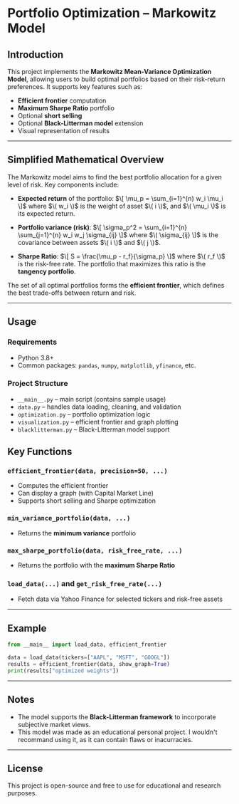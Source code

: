 # Portfolio Optimization – Markowitz Model

## Introduction

This project implements the **Markowitz Mean-Variance Optimization Model**, allowing users to build optimal portfolios based on their risk-return preferences. It supports key features such as:

- **Efficient frontier** computation
- **Maximum Sharpe Ratio** portfolio
- Optional **short selling**
- Optional **Black-Litterman model** extension
- Visual representation of results

---

## Simplified Mathematical Overview

The Markowitz model aims to find the best portfolio allocation for a given level of risk. Key components include:

- **Expected return** of the portfolio:
  $\[
  \mu_p = \sum_{i=1}^{n} w_i \mu_i
  \]$
  where $\( w_i \)$ is the weight of asset $\( i \)$, and $\( \mu_i \)$ is its expected return.
  

- **Portfolio variance (risk)**:
  $\[
  \sigma_p^2 = \sum_{i=1}^{n} \sum_{j=1}^{n} w_i w_j \sigma_{ij}
  \]$
  where $\( \sigma_{ij} \)$ is the covariance between assets $\( i \)$ and $\( j \)$.

- **Sharpe Ratio**:
  $\[
  S = \frac{\mu_p - r_f}{\sigma_p}
  \]$
  where $\( r_f \)$ is the risk-free rate. The portfolio that maximizes this ratio is the **tangency portfolio**.

The set of all optimal portfolios forms the **efficient frontier**, which defines the best trade-offs between return and risk.

---

## Usage

### Requirements
- Python 3.8+
- Common packages: `pandas`, `numpy`, `matplotlib`, `yfinance`, etc.

### Project Structure
- `__main__.py` – main script (contains sample usage)
- `data.py` – handles data loading, cleaning, and validation
- `optimization.py` – portfolio optimization logic
- `visualization.py` – efficient frontier and graph plotting
- `blacklitterman.py` – Black-Litterman model support

## Key Functions

### `efficient_frontier(data, precision=50, ...)`
- Computes the efficient frontier
- Can display a graph (with Capital Market Line)
- Supports short selling and Sharpe optimization

### `min_variance_portfolio(data, ...)`
- Returns the **minimum variance** portfolio

### `max_sharpe_portfolio(data, risk_free_rate, ...)`
- Returns the portfolio with the **maximum Sharpe Ratio**

### `load_data(...)` and `get_risk_free_rate(...)`
- Fetch data via Yahoo Finance for selected tickers and risk-free assets

---

## Example

```python
from __main__ import load_data, efficient_frontier

data = load_data(tickers=["AAPL", "MSFT", "GOOGL"])
results = efficient_frontier(data, show_graph=True)
print(results["optimized weights"])
```

---

## Notes

- The model supports the **Black-Litterman framework** to incorporate subjective market views.
- This model was made as an educational personal project. I wouldn't recommand using it, as it can contain flaws or inacurracies.

---

## License

This project is open-source and free to use for educational and research purposes.
